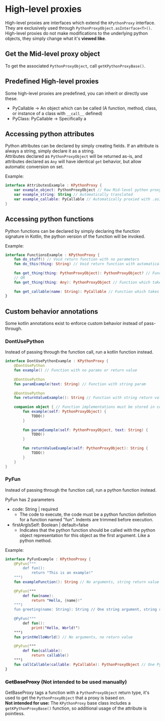 # High-level proxies
High-level proxies are interfaces which extend the `KPythonProxy` interface. They are exclusively used through `PythonProxyObject.asInterface<T>()`.  
High-level proxies do not make modifications to the underlying python objects, they simply change what it's **viewed like**.

## Get the Mid-level proxy object
To get the associated `PythonProxyObject`, call `getKPythonProxyBase()`.

## Predefined High-level proxies
Some high-level proxies are predefined, you can inherit or directly use these.
* PyCallable -> An object which can be called (A function, method, class, or instance of a class with `__call__` defined)
* PyClass: PyCallable -> Specifically a

## Accessing python attributes
Python attributes can be declared by simply creating fields. If an attribute is always a string, simply declare it as a string.  
Attributes declared as `PythonProxyObject` will be returned as-is, and attributes declared as `Any` will have identical `get` behavior, but allow automatic conversion on set.  

Example:
```kotlin
interface AttributesExample : KPythonProxy {
    var example_object: PythonProxyObject // Raw Mid-level python proxy object
    var example_string: String // Automatically translated
    var example_callable: PyCallable // Automatically proxied with .asInterface<PyCallable>(), also allows setting. You should probably use a function here though.
}
```

## Accessing python functions
Python functions can be declared by simply declaring the function signature in Kotlin, the python version of the function will be invoked.

Example:
```kotlin
interface FunctionsExample : KPythonProxy {
    fun do_stuff() // Void return function with no parameters
    fun do_this(thing: String) // Void return function with automatically translated parameters
    
    fun get_thing(thing: PythonProxyObject): PythonProxyObject? // Function which takes one python object, and returns one python object (Not translated)
    // OR
    fun get_thing(thing: Any): PythonProxyObject // Function which takes one python object, and returns one python object (Automatically translated)
    
    fun get_callable(name: String): PyCallable // Function which takes one string, and returns one python object, viewed as PyCallable
}
```

## Custom behavior annotations
Some kotlin annotations exist to enforce custom behavior instead of pass-through.

### DontUsePython
Instead of passing through the function call, run a kotlin function instead.

```kotlin
interface DontUsePythonExample : KPythonProxy {
    @DontUsePython
    fun example() // Function with no params or return value
    
    @DontUsePython
    fun paramExample(text: String) // Function with string param
    
    @DontUsePython
    fun returnValueExample(): String // Function with string return value
    
    companion object { // Function implementations must be stored in companion with same name and signature (and PythonProxyObject as first argument)
        fun example(self: PythonProxyObject) {
            TODO()
        }
        
        fun paramExample(self: PythonProxyObject, text: String) {
            TODO()
        }
        
        fun returnValueExample(self: PythonProxyObject): String {
            TODO()
        }
    }
}
```

### PyFun
Instead of passing through the function call, run a python function instead.

PyFun has 2 parameters
* code: String | required
  * The code to execute, the code must be a python function definition for a function named "fun". Indents are trimmed before execution.
* firstArgIsSelf: Boolean | default=false
  * Indicates that the python function should be called with the python object representation for this object as the first argument. Like a python method.

Example:
```kotlin
interface PyFunExample : KPythonProxy {
    @PyFun("""
        def fun():
            return "This is an example!"
    """)
    fun exampleFunction(): String // No arguments, string return value
    
    @PyFun("""
        def fun(name):
            return "Hello, {name}!"
    """)
    fun greeting(name: String): String // One string argument, string return value
    
    @PyFun("""
        def fun():
            print("Hello, World!")
    """)
    fun printHelloWorld() // No arguments, no return value
    
    @PyFun("""
        def fun(callable):
            return callable()
    """)
    fun callCallable(callable: PyCallable): PythonProxyObject // One PyCallable python object argument, python object return value
}
```

### ~~GetBaseProxy~~ (Not intended to be used manually)
GetBaseProxy tags a function with a `PythonProxyObject` return type, it's used to get the `PythonProxyObject` that a proxy is based on.  
**Not intended for use:** The `KPythonProxy` base class includes a `getKPythonProxyBase()` function, so additional usage of the attribute is pointless.